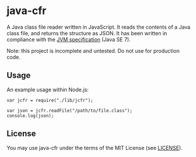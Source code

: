 java-cfr
=========

A Java class file reader written in JavaScript. It reads the contents of a Java class file, and returns the structure as JSON. It has been written in compliance with the [JVM specification](http://docs.oracle.com/javase/specs/jvms/se7/html/jvms-4.html) (Java SE 7).

Note: this project is incomplete and untested. Do not use for production code.

Usage
-------
An example usage within Node.js:

    var jcfr = require("./lib/jcfr");

    var json = jcfr.readFile("/path/to/file.class");
    console.log(json);


License
-------
You may use java-cfr under the terms of the MIT License (see [LICENSE](LICENSE)).